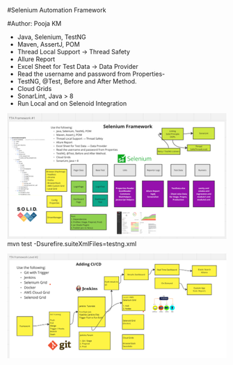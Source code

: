 #Selenium Automation Framework

#Author: Pooja KM

* Java, Selenium, TestNG
* Maven, AssertJ, POM
* Thread Local Support → Thread Safety
* Allure Report
* Excel Sheet for Test Data → Data Provider
* Read the username and password from Properties-
* TestNG, @Test, Before and After Method.
* Cloud Grids
* SonarLint, Java > 8
* Run Local and on Selenoid Integration

![img.png](img.png)
mvn test -Dsurefire.suiteXmlFiles=testng.xml

![img_1.png](img_1.png)